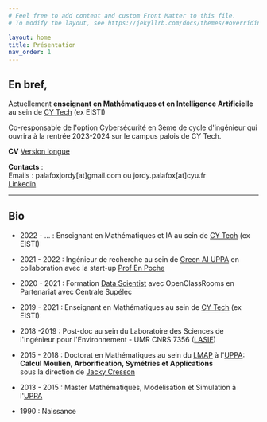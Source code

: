 ```yaml
---
# Feel free to add content and custom Front Matter to this file.
# To modify the layout, see https://jekyllrb.com/docs/themes/#overriding-theme-defaults

layout: home
title: Présentation 
nav_order: 1
---
```



## En bref,
<!-- {: .fs-9 } --> 

Actuellement **enseignant en Mathématiques et en Intelligence Artificielle**  au sein de [CY Tech](https://cytech.cyu.fr/) (ex EISTI)

Co-responsable de l'option Cybersécurité en 3ème de cycle d'ingénieur qui ouvrira à la rentrée 2023-2024 sur le campus palois de CY Tech.

**CV**
[Version longue](docu/CV_long.pdf) 

**Contacts** :  
Emails : palafoxjordy[at]gmail.com  ou jordy.palafox[at]cyu.fr  
[Linkedin](https://www.linkedin.com/in/jpalafox1242/)

---

## Bio

- 2022 - ... : Enseignant en Mathématiques et IA au sein de [CY Tech](https://cytech.cyu.fr/) (ex EISTI)

- 2021 - 2022 : Ingénieur de recherche au sein de [Green AI UPPA](https://greenai-uppa.github.io/) en collaboration avec la start-up [Prof En Poche](https://profenpoche.com/)

- 2020 - 2021 : Formation [Data Scientist](https://openclassrooms.com/fr/paths/164-data-scientist) avec OpenClassRooms en Partenariat avec Centrale Supélec

- 2019 - 2021 : Enseignant en Mathématiques au sein de [CY Tech](https://cytech.cyu.fr/) (ex EISTI)

- 2018 -2019 : Post-doc au sein du Laboratoire des Sciences de l'Ingénieur pour l'Environnement - UMR CNRS 7356 ([LASIE](https://lasie.univ-larochelle.fr/))

- 2015 - 2018 : Doctorat en Mathématiques au sein du [LMAP](https://lma-umr5142.univ-pau.fr/fr/index.html) à l'[UPPA](https://www.univ-pau.fr/):  
  **Calcul Moulien, Arborification, Symétries et Applications**  
sous la direction de [Jacky Cresson](https://jcresson.perso.univ-pau.fr/index.html)
- 2013 - 2015 : Master Mathématiques, Modélisation et Simulation à l'[UPPA](https://www.univ-pau.fr/)

- 1990 : Naissance

